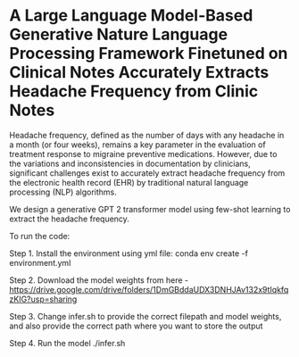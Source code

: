 # A Large Language Model-Based Generative Nature Language Processing Framework Finetuned on Clinical Notes Accurately Extracts Headache Frequency from Clinic Notes

Headache frequency, defined as the number of days with any headache in a month (or four weeks), remains a key parameter in the evaluation of treatment response to migraine preventive medications. However, due to the variations and inconsistencies in documentation by clinicians, significant challenges exist to accurately extract headache frequency from the electronic health record (EHR) by traditional natural language processing (NLP) algorithms.

We design a generative GPT 2 transformer model using few-shot learning to extract the headache frequency.


To run the code: 

Step 1. Install the environment using yml file: conda env create -f environment.yml 

Step 2. Download the model weights from here - https://drive.google.com/drive/folders/1DmGBddaUDX3DNHJAv132x9tIqkfqzKIG?usp=sharing

Step 3. Change infer.sh to provide the correct filepath and model weights, and also provide the correct path where you want to store the output

Step 4. Run the model ./infer.sh
